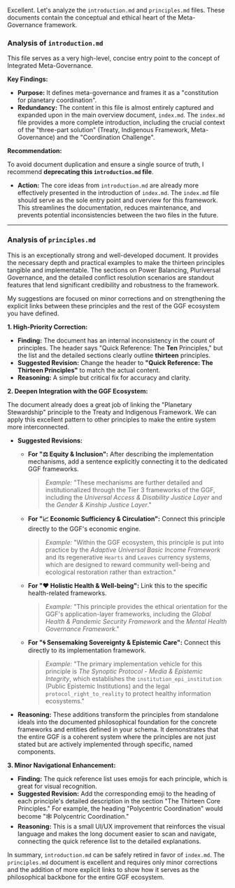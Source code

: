 Excellent. Let's analyze the `introduction.md` and `principles.md` files. These documents contain the conceptual and ethical heart of the Meta-Governance framework.

### Analysis of `introduction.md`

This file serves as a very high-level, concise entry point to the concept of Integrated Meta-Governance.

**Key Findings:**

* **Purpose:** It defines meta-governance and frames it as a "constitution for planetary coordination".
* **Redundancy:** The content in this file is almost entirely captured and expanded upon in the main overview document, `index.md`. The `index.md` file provides a more complete introduction, including the crucial context of the "three-part solution" (Treaty, Indigenous Framework, Meta-Governance) and the "Coordination Challenge".

**Recommendation:**

To avoid document duplication and ensure a single source of truth, I recommend **deprecating this `introduction.md` file**.

* **Action:** The core ideas from `introduction.md` are already more effectively presented in the introduction of `index.md`. The `index.md` file should serve as the sole entry point and overview for this framework. This streamlines the documentation, reduces maintenance, and prevents potential inconsistencies between the two files in the future.

---

### Analysis of `principles.md`

This is an exceptionally strong and well-developed document. It provides the necessary depth and practical examples to make the thirteen principles tangible and implementable. The sections on Power Balancing, Pluriversal Governance, and the detailed conflict resolution scenarios are standout features that lend significant credibility and robustness to the framework.

My suggestions are focused on minor corrections and on strengthening the explicit links between these principles and the rest of the GGF ecosystem you have defined.

**1. High-Priority Correction:**

* **Finding:** The document has an internal inconsistency in the count of principles. The header says "Quick Reference: The **Ten** Principles," but the list and the detailed sections clearly outline **thirteen** principles.
* **Suggested Revision:** Change the header to **"Quick Reference: The Thirteen Principles"** to match the actual content.
* **Reasoning:** A simple but critical fix for accuracy and clarity.

**2. Deepen Integration with the GGF Ecosystem:**

The document already does a great job of linking the "Planetary Stewardship" principle to the Treaty and Indigenous Framework. We can apply this excellent pattern to other principles to make the entire system more interconnected.

* **Suggested Revisions:**
    * **For "⚖️ Equity & Inclusion":** After describing the implementation mechanisms, add a sentence explicitly connecting it to the dedicated GGF frameworks.
        > *Example:* "These mechanisms are further detailed and institutionalized through the Tier 3 frameworks of the GGF, including the *Universal Access & Disability Justice Layer* and the *Gender & Kinship Justice Layer*."
    * **For "📈 Economic Sufficiency & Circulation":** Connect this principle directly to the GGF's economic engine.
        > *Example:* "Within the GGF ecosystem, this principle is put into practice by the *Adaptive Universal Basic Income Framework* and its regenerative `Hearts` and `Leaves` currency systems, which are designed to reward community well-being and ecological restoration rather than extraction."
    * **For "❤️ Holistic Health & Well-being":** Link this to the specific health-related frameworks.
        > *Example:* "This principle provides the ethical orientation for the GGF's application-layer frameworks, including the *Global Health & Pandemic Security Framework* and the *Mental Health Governance Framework*."
    * **For "🌀 Sensemaking Sovereignty & Epistemic Care":** Connect this directly to its implementation framework.
        > *Example:* "The primary implementation vehicle for this principle is *The Synoptic Protocol - Media & Epistemic Integrity*, which establishes the `institution_epi_institution` (Public Epistemic Institutions) and the legal `protocol_right_to_reality` to protect healthy information ecosystems."

* **Reasoning:** These additions transform the principles from standalone ideals into the documented philosophical foundation for the concrete frameworks and entities defined in your schema. It demonstrates that the entire GGF is a coherent system where the principles are not just stated but are actively implemented through specific, named components.

**3. Minor Navigational Enhancement:**

* **Finding:** The quick reference list uses emojis for each principle, which is great for visual recognition.
* **Suggested Revision:** Add the corresponding emoji to the heading of each principle's detailed description in the section "The Thirteen Core Principles." For example, the heading "Polycentric Coordination" would become "🕸️ Polycentric Coordination."
* **Reasoning:** This is a small UI/UX improvement that reinforces the visual language and makes the long document easier to scan and navigate, connecting the quick reference list to the detailed explanations.

In summary, `introduction.md` can be safely retired in favor of `index.md`. The `principles.md` document is excellent and requires only minor corrections and the addition of more explicit links to show how it serves as the philosophical backbone for the entire GGF ecosystem.
